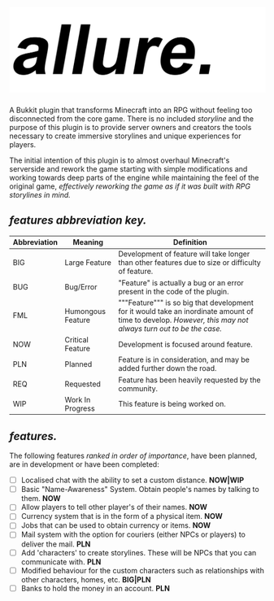 # ![*allure.*](/images/logo.png)
A Bukkit plugin that transforms Minecraft into an RPG without feeling too disconnected from the core game.
There is no included *storyline* and the purpose of this plugin is to provide server owners and creators
the tools necessary to create immersive storylines and unique experiences for players.

The initial intention of this plugin is to almost overhaul Minecraft's serverside and rework the game starting
with simple modifications and working towards deep parts of the engine while maintaining the feel of the original game,
*effectively reworking the game as if it was built with RPG storylines in mind.*

## *features abbreviation key.*
 Abbreviation | Meaning | Definition
 ------------ | ------- | ----------
 BIG | Large Feature | Development of feature will take longer than other features due to size or difficulty of feature.
 BUG | Bug/Error | "Feature" is actually a bug or an error present in the code of the plugin.
 FML | Humongous Feature | """Feature""" is so big that development for it would take an inordinate amount of time to develop. *However, this may not always turn out to be the case.*
 NOW | Critical Feature | Development is focused around feature.
 PLN | Planned | Feature is in consideration, and may be added further down the road.
 REQ | Requested | Feature has been heavily requested by the community.
 WIP | Work In Progress | This feature is being worked on.

## *features.*
The following features *ranked in order of importance*, have been planned, are in development or have been completed:
- [ ] Localised chat with the ability to set a custom distance. **NOW|WIP**
- [ ] Basic "Name-Awareness" System. Obtain people's names by talking to them. **NOW**
- [ ] Allow players to tell other player's of their names. **NOW**
- [ ] Currency system that is in the form of a physical item. **NOW**
- [ ] Jobs that can be used to obtain currency or items. **NOW**
- [ ] Mail system with the option for couriers (either NPCs or players) to deliver the mail. **PLN**
- [ ] Add 'characters' to create storylines. These will be NPCs that you can communicate with. **PLN**
- [ ] Modified behaviour for the custom characters such as relationships with other characters, homes, etc. **BIG|PLN**
- [ ] Banks to hold the money in an account. **PLN**
